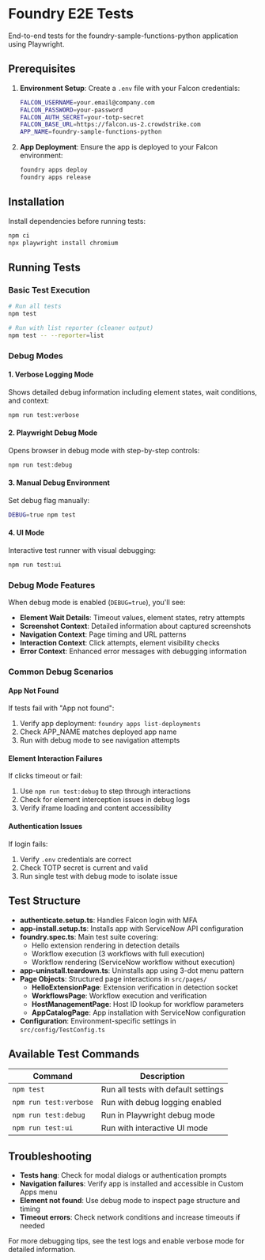 # Foundry E2E Tests

End-to-end tests for the foundry-sample-functions-python application using Playwright.

## Prerequisites

1. **Environment Setup**: Create a `.env` file with your Falcon credentials:
   ```bash
   FALCON_USERNAME=your.email@company.com
   FALCON_PASSWORD=your-password
   FALCON_AUTH_SECRET=your-totp-secret
   FALCON_BASE_URL=https://falcon.us-2.crowdstrike.com
   APP_NAME=foundry-sample-functions-python
   ```

2. **App Deployment**: Ensure the app is deployed to your Falcon environment:
   ```bash
   foundry apps deploy
   foundry apps release
   ```

## Installation

Install dependencies before running tests:

```bash
npm ci
npx playwright install chromium
```

## Running Tests

### Basic Test Execution
```bash
# Run all tests
npm test

# Run with list reporter (cleaner output)
npm test -- --reporter=list
```

### Debug Modes

#### 1. Verbose Logging Mode
Shows detailed debug information including element states, wait conditions, and context:
```bash
npm run test:verbose
```

#### 2. Playwright Debug Mode  
Opens browser in debug mode with step-by-step controls:
```bash
npm run test:debug
```

#### 3. Manual Debug Environment
Set debug flag manually:
```bash
DEBUG=true npm test
```

#### 4. UI Mode
Interactive test runner with visual debugging:
```bash
npm run test:ui
```

### Debug Mode Features

When debug mode is enabled (`DEBUG=true`), you'll see:
- **Element Wait Details**: Timeout values, element states, retry attempts
- **Screenshot Context**: Detailed information about captured screenshots  
- **Navigation Context**: Page timing and URL patterns
- **Interaction Context**: Click attempts, element visibility checks
- **Error Context**: Enhanced error messages with debugging information

### Common Debug Scenarios

#### App Not Found
If tests fail with "App not found":
1. Verify app deployment: `foundry apps list-deployments`
2. Check APP_NAME matches deployed app name
3. Run with debug mode to see navigation attempts

#### Element Interaction Failures
If clicks timeout or fail:
1. Use `npm run test:debug` to step through interactions
2. Check for element interception issues in debug logs
3. Verify iframe loading and content accessibility

#### Authentication Issues
If login fails:
1. Verify `.env` credentials are correct
2. Check TOTP secret is current and valid
3. Run single test with debug mode to isolate issue

## Test Structure

- **authenticate.setup.ts**: Handles Falcon login with MFA
- **app-install.setup.ts**: Installs app with ServiceNow API configuration
- **foundry.spec.ts**: Main test suite covering:
  - Hello extension rendering in detection details
  - Workflow execution (3 workflows with full execution)
  - Workflow rendering (ServiceNow workflow without execution)
- **app-uninstall.teardown.ts**: Uninstalls app using 3-dot menu pattern
- **Page Objects**: Structured page interactions in `src/pages/`
  - **HelloExtensionPage**: Extension verification in detection socket
  - **WorkflowsPage**: Workflow execution and verification
  - **HostManagementPage**: Host ID lookup for workflow parameters
  - **AppCatalogPage**: App installation with ServiceNow configuration
- **Configuration**: Environment-specific settings in `src/config/TestConfig.ts`

## Available Test Commands

| Command | Description |
|---------|-------------|
| `npm test` | Run all tests with default settings |
| `npm run test:verbose` | Run with debug logging enabled |
| `npm run test:debug` | Run in Playwright debug mode |
| `npm run test:ui` | Run with interactive UI mode |

## Troubleshooting

- **Tests hang**: Check for modal dialogs or authentication prompts
- **Navigation failures**: Verify app is installed and accessible in Custom Apps menu  
- **Element not found**: Use debug mode to inspect page structure and timing
- **Timeout errors**: Check network conditions and increase timeouts if needed

For more debugging tips, see the test logs and enable verbose mode for detailed information.